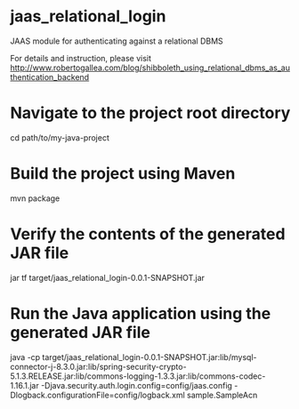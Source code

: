 # jaas_relational_login
JAAS module for authenticating against a relational DBMS

For details and instruction, please visit http://www.robertogallea.com/blog/shibboleth_using_relational_dbms_as_authentication_backend



# Navigate to the project root directory
cd path/to/my-java-project

# Build the project using Maven
mvn package

# Verify the contents of the generated JAR file
jar tf target/jaas_relational_login-0.0.1-SNAPSHOT.jar

# Run the Java application using the generated JAR file
java -cp target/jaas_relational_login-0.0.1-SNAPSHOT.jar:lib/mysql-connector-j-8.3.0.jar:lib/spring-security-crypto-5.1.3.RELEASE.jar:lib/commons-logging-1.3.3.jar:lib/commons-codec-1.16.1.jar -Djava.security.auth.login.config=config/jaas.config -Dlogback.configurationFile=config/logback.xml sample.SampleAcn

